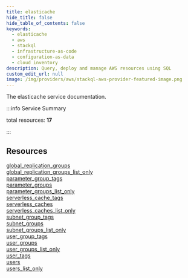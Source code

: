 ```yaml
---
title: elasticache
hide_title: false
hide_table_of_contents: false
keywords:
  - elasticache
  - aws
  - stackql
  - infrastructure-as-code
  - configuration-as-data
  - cloud inventory
description: Query, deploy and manage AWS resources using SQL
custom_edit_url: null
image: /img/providers/aws/stackql-aws-provider-featured-image.png
---
```


The elasticache service documentation.

:::info Service Summary

<div class="row">
<div class="providerDocColumn">
<span>total resources:&nbsp;<b>17</b></span><br />
</div>
</div>

:::

## Resources
<div class="row">
<div class="providerDocColumn">
<a href="/providers/aws/elasticache/global_replication_groups/">global_replication_groups</a><br />
<a href="/providers/aws/elasticache/global_replication_groups_list_only/">global_replication_groups_list_only</a><br />
<a href="/providers/aws/elasticache/parameter_group_tags/">parameter_group_tags</a><br />
<a href="/providers/aws/elasticache/parameter_groups/">parameter_groups</a><br />
<a href="/providers/aws/elasticache/parameter_groups_list_only/">parameter_groups_list_only</a><br />
<a href="/providers/aws/elasticache/serverless_cache_tags/">serverless_cache_tags</a><br />
<a href="/providers/aws/elasticache/serverless_caches/">serverless_caches</a><br />
<a href="/providers/aws/elasticache/serverless_caches_list_only/">serverless_caches_list_only</a><br />
<a href="/providers/aws/elasticache/subnet_group_tags/">subnet_group_tags</a>
</div>
<div class="providerDocColumn">
<a href="/providers/aws/elasticache/subnet_groups/">subnet_groups</a><br />
<a href="/providers/aws/elasticache/subnet_groups_list_only/">subnet_groups_list_only</a><br />
<a href="/providers/aws/elasticache/user_group_tags/">user_group_tags</a><br />
<a href="/providers/aws/elasticache/user_groups/">user_groups</a><br />
<a href="/providers/aws/elasticache/user_groups_list_only/">user_groups_list_only</a><br />
<a href="/providers/aws/elasticache/user_tags/">user_tags</a><br />
<a href="/providers/aws/elasticache/users/">users</a><br />
<a href="/providers/aws/elasticache/users_list_only/">users_list_only</a>
</div>
</div>